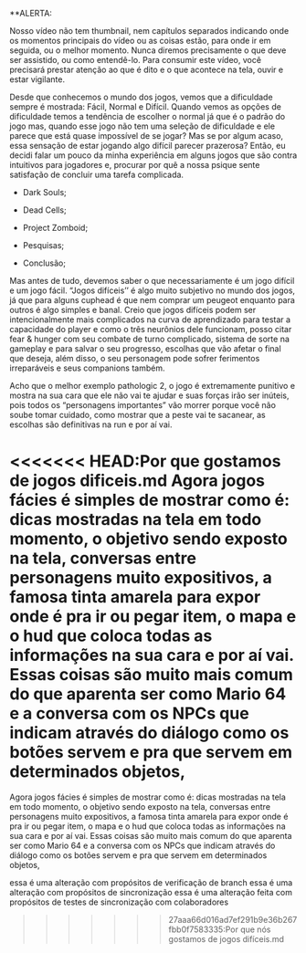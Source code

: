 
**ALERTA: 

Nosso vídeo não tem thumbnail, nem capítulos separados indicando onde os momentos principais do vídeo ou as coisas estão, para onde ir em seguida, ou o melhor momento. Nunca diremos precisamente o que deve ser assistido, ou como entendê-lo. Para consumir este vídeo, você precisará prestar atenção ao que é dito e o que acontece na tela, ouvir e estar vigilante.

Desde que conhecemos o mundo dos jogos, vemos que a dificuldade sempre é mostrada: Fácil, Normal e Difícil. Quando vemos as opções de dificuldade temos a tendência de escolher o normal já que é o padrão do jogo mas, quando esse jogo não tem uma seleção de dificuldade e ele parece que está quase impossível de se jogar? Mas se por algum acaso, essa sensação de estar jogando algo difícil parecer prazerosa? Então, eu decidi falar um pouco da minha experiência em alguns jogos que são contra intuitivos para jogadores e, procurar por quê a nossa psique sente satisfação de concluir uma tarefa complicada.

- Dark Souls;

- Dead Cells; 

- Project Zomboid;

- Pesquisas;

- Conclusão;
 

Mas antes de tudo, devemos saber o que necessariamente é um jogo difícil e um jogo fácil. “Jogos difíceis’’ é algo muito subjetivo no mundo dos jogos, já que para alguns cuphead é que nem comprar um peugeot enquanto para outros é algo simples e banal. Creio que jogos difíceis podem ser intencionalmente mais complicados na curva de aprendizado para testar a capacidade do player e como o três neurônios dele funcionam, posso citar fear & hunger com seu combate de turno complicado, sistema de sorte na gameplay e para salvar o seu progresso, escolhas que vão afetar o final que deseja, além disso, o seu personagem pode sofrer ferimentos irreparáveis e seus companions também.

Acho que o melhor exemplo pathologic 2, o jogo é extremamente punitivo e mostra na sua cara que ele não vai te ajudar e suas forças irão ser inúteis, pois todos os “personagens importantes” vão morrer porque você não soube tomar cuidado, como mostrar que a peste vai te sacanear, as escolhas são definitivas na run e por aí vai. 

<<<<<<< HEAD:Por que gostamos de jogos dificeis.md
Agora jogos fácies é simples de mostrar como é: dicas mostradas na tela em todo momento, o objetivo sendo exposto na tela, conversas entre personagens muito expositivos, a famosa tinta amarela para expor onde é pra ir ou pegar item, o mapa e o hud que coloca todas as informações na sua cara e por aí vai. Essas coisas são muito mais comum do que aparenta ser como Mario 64 e a conversa com os NPCs que indicam através do diálogo como os botões servem e pra que servem em determinados objetos,
=======
Agora jogos fácies é simples de mostrar como é: dicas mostradas na tela em todo momento, o objetivo sendo exposto na tela, conversas entre personagens muito expositivos, a famosa tinta amarela para expor onde é pra ir ou pegar item, o mapa e o hud que coloca todas as informações na sua cara e por aí vai. Essas coisas são muito mais comum do que aparenta ser como Mario 64 e a conversa com os NPCs que indicam através do diálogo como os botões servem e pra que servem em determinados objetos,

essa é uma alteração com propósitos de verificação de branch
essa é uma alteração com propósitos de sincronização
essa é uma alteração feita com propósitos de testes de sincronização com colaboradores
>>>>>>> 27aaa66d016ad7ef291b9e36b267fbb0f7583335:Por que nós gostamos de jogos difíceis.md
